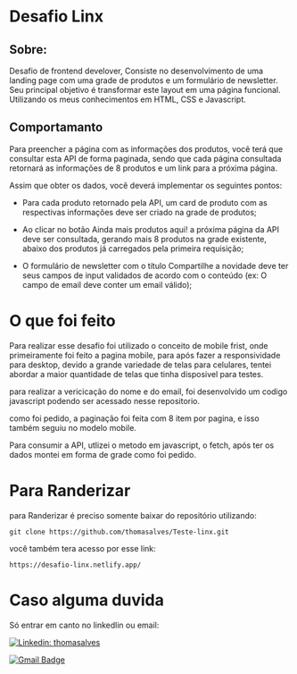# Desafio Linx

## Sobre:

 Desafio de frontend develover, Consiste no desenvolvimento de uma landing page com uma grade de produtos e um formulário de newsletter. Seu principal objetivo é transformar este layout em uma página funcional. Utilizando os meus conhecimentos em HTML, CSS e Javascript.

## Comportamanto

Para preencher a página com as informações dos produtos, você terá que consultar esta API de forma paginada, sendo que cada página consultada retornará as informações de 8 produtos e um link para a próxima página.

Assim que obter os dados, você deverá implementar os seguintes pontos:

- Para cada produto retornado pela API, um card de produto com as respectivas informações deve ser criado na grade de produtos;

- Ao clicar no botão Ainda mais produtos aqui! a próxima página da API deve ser consultada, gerando mais 8 produtos na grade existente, abaixo dos produtos já carregados pela primeira requisição;

- O formulário de newsletter com o título Compartilhe a novidade deve ter seus campos de input validados de acordo com o conteúdo (ex: O campo de email deve conter um email válido);


# O que foi feito

Para realizar esse desafio foi utilizado o conceito de mobile frist, onde primeiramente foi feito a pagina mobile, para após fazer a responsividade para desktop, devido a grande variedade de telas para celulares, tentei abordar a maior quantidade de telas que tinha disposivel para testes.

para realizar a vericicação do nome e do email, foi desenvolvido um codigo javascript podendo ser acessado nesse repositorio.

como foi pedido, a paginação foi feita com 8 item por pagina, e isso também seguiu no modelo mobile.

Para consumir a API, utlizei o metodo em javascript, o fetch, após ter os dados montei em forma de grade como foi pedido.


# Para Randerizar

para Randerizar é preciso somente baixar do repositório utilizando:

    git clone https://github.com/thomasalves/Teste-linx.git

você também tera acesso por esse link:

    https://desafio-linx.netlify.app/


# Caso alguma duvida

Só entrar em canto no linkedlin ou email:

[![Linkedin: thomasalves](https://img.shields.io/badge/-Thomasalves-blue?style=flat-square&logo=Linkedin&logoColor=white&link=https://www.linkedin.com/in/thomasalves11/)](https://www.linkedin.com/in/thomasalves11/)

[![Gmail Badge](https://img.shields.io/badge/-Gmail-c14438?style=flat-square&logo=Gmail&logoColor=white&link=mailto:thomasalves1111@gmail.com)](mailto:thomasalves1111@gmail.com)

